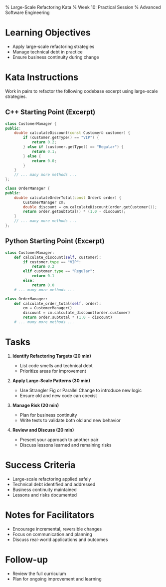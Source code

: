 % Large-Scale Refactoring Kata
% Week 10: Practical Session
% Advanced Software Engineering

# Learning Objectives

- Apply large-scale refactoring strategies
- Manage technical debt in practice
- Ensure business continuity during change

# Kata Instructions

Work in pairs to refactor the following codebase excerpt using large-scale strategies.

## C++ Starting Point (Excerpt)

```cpp
class CustomerManager {
public:
    double calculateDiscount(const Customer& customer) {
        if (customer.getType() == "VIP") {
            return 0.2;
        } else if (customer.getType() == "Regular") {
            return 0.1;
        } else {
            return 0.0;
        }
    }
    // ... many more methods ...
};

class OrderManager {
public:
    double calculateOrderTotal(const Order& order) {
        CustomerManager cm;
        double discount = cm.calculateDiscount(order.getCustomer());
        return order.getSubtotal() * (1.0 - discount);
    }
    // ... many more methods ...
};
```

## Python Starting Point (Excerpt)

```python
class CustomerManager:
    def calculate_discount(self, customer):
        if customer.type == "VIP":
            return 0.2
        elif customer.type == "Regular":
            return 0.1
        else:
            return 0.0
    # ... many more methods ...

class OrderManager:
    def calculate_order_total(self, order):
        cm = CustomerManager()
        discount = cm.calculate_discount(order.customer)
        return order.subtotal * (1.0 - discount)
    # ... many more methods ...
```

# Tasks

1. **Identify Refactoring Targets (20 min)**
   - List code smells and technical debt
   - Prioritize areas for improvement

2. **Apply Large-Scale Patterns (30 min)**
   - Use Strangler Fig or Parallel Change to introduce new logic
   - Ensure old and new code can coexist

3. **Manage Risk (20 min)**
   - Plan for business continuity
   - Write tests to validate both old and new behavior

4. **Review and Discuss (20 min)**
   - Present your approach to another pair
   - Discuss lessons learned and remaining risks

# Success Criteria

- Large-scale refactoring applied safely
- Technical debt identified and addressed
- Business continuity maintained
- Lessons and risks documented

# Notes for Facilitators

- Encourage incremental, reversible changes
- Focus on communication and planning
- Discuss real-world applications and outcomes

# Follow-up

- Review the full curriculum
- Plan for ongoing improvement and learning
